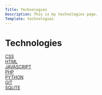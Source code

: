 ```yaml
---
Title: Technologies
Description: This is my technologies page.
Template: technologies
---
```

<div class="landingpage">
<h1>Technologies</h1>
<div class="box">
<a href="%base_url%?technology/css">CSS</a>
</div>

<div class="box span-2">
<a href="%base_url%?technology/html">HTML</a>
</div>

<div class="box span-2">
<a href="%base_url%?technology/javascript">JAVASCRIPT</a>
</div>

<div class="box">
<a href="%base_url%?technology/php">PHP</a>
</div>

<div class="box span-3">
<a href="%base_url%?technology/python">PYTHON</a>
</div>

<div class="box">
<a href="%base_url%?technology/git">GIT</a>
</div>

<div class="box span-2">
<a href="%base_url%?technology/sqlite">SQLITE</a>
</div>
</div>
